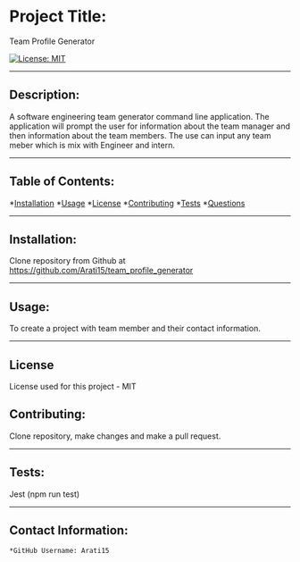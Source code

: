 # Project Title:

  Team Profile Generator

  [![License: MIT](https://img.shields.io/badge/License-MIT-yellow.svg)](https://opensource.org/licenses/MIT)
  
---

  ## Description:

  A software engineering team generator command line application. The application will prompt the user for information about the team manager and then information about the team members. The use can input any team meber which is mix with Engineer and intern.
 
  ---

  ## Table of Contents:
  *[Installation](#Installation) 
  *[Usage](#Usage)
  *[License](#License)
  *[Contributing](#Contribution)
  *[Tests](#Tests) 
  *[Questions](#Contact-Information)

---

  ## Installation:

  Clone repository from Github at https://github.com/Arati15/team_profile_generator 

---

  ## Usage:

  To create  a project with team member and their contact information.

---

  ## License
  License used for this project - MIT
    

  ## Contributing:

  Clone repository, make changes and make a pull request.

---

  ## Tests:
  Jest (npm run test)


---

  ## Contact Information:
    *GitHub Username: Arati15
    
  